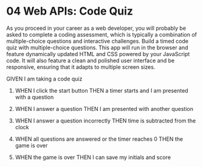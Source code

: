 # 04 Web APIs: Code Quiz
As you proceed in your career as a web developer, you will probably be asked to complete a coding assessment, which is typically a combination of multiple-choice questions and interactive challenges. Build a timed code quiz with multiple-choice questions. This app will run in the browser and feature dynamically updated HTML and CSS powered by your JavaScript code. It will also feature a clean and polished user interface and be responsive, ensuring that it adapts to multiple screen sizes.

GIVEN I am taking a code quiz

1. WHEN I click the start button
    THEN a timer starts and I am presented with a question

2. WHEN I answer a question
    THEN I am presented with another question

3. WHEN I answer a question incorrectly
    THEN time is subtracted from the clock

4. WHEN all questions are answered or the timer reaches 0
    THEN the game is over

5. WHEN the game is over
    THEN I can save my initials and score
